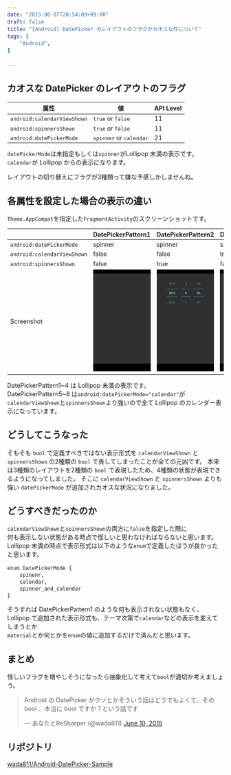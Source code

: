 ```yaml
---
date: "2015-06-07T20:54:09+09:00"
draft: false
title: "[Android] DatePicker のレイアウトのフラグがカオスな件について"
tags: [
    "Android",
]

---
```


## カオスな DatePicker のレイアウトのフラグ

|属性|値|API Level|
|---|---|---|
|`android:calendarViewShown`|`true` or `false`|11|
|`android:spinnersShown`|`true` or `false`|11|
|`android:datePickerMode`|`spinner` or `calendar`|21|

`datePickerMode`は未指定もしくは`spinner`がLollipop 未満の表示です。<br>
`calendar`が Lollipop からの表示になります。<br>

レイアウトの切り替えにフラグが3種類って嫌な予感しかしませんね。

## 各属性を設定した場合の表示の違い

`Theme.AppCompat`を指定した`FragmentActivity`のスクリーンショットです。<br>

||DatePickerPattern1|DatePickerPattern2|DatePickerPattern3|DatePickerPattern4|DatePickerPattern5|DatePickerPattern6|DatePickerPattern7|DatePickerPattern8|
|---|---|---|---|---|---|---|---|---|
|`android:datePickerMode`|spinner|spinner|spinner|spinner|calendar|calendar|calendar|calendar|
|`android:calendarViewShown`|false|false|true|true|false|false|true|true|
|`android:spinnersShown`|false|true|false|true|false|true|false|true|
|Screenshot|![DatePickerInFragmentActivity_Spinner_isCalendarViewShown_false_isSpinnersShown_false_Theme_AppCompat.png](https://github.com/wada811/Android-DatePicker-Sample/raw/master/screenshots/DatePickerInFragmentActivity_Spinner_isCalendarViewShown_false_isSpinnersShown_false_Theme_AppCompat.png)|![DatePickerInFragmentActivity_Spinner_isCalendarViewShown_false_isSpinnersShown_true_Theme_AppCompat.png](https://github.com/wada811/Android-DatePicker-Sample/raw/master/screenshots/DatePickerInFragmentActivity_Spinner_isCalendarViewShown_false_isSpinnersShown_true_Theme_AppCompat.png)|![DatePickerInFragmentActivity_Spinner_isCalendarViewShown_true_isSpinnersShown_false_Theme_AppCompat.png](https://github.com/wada811/Android-DatePicker-Sample/raw/master/screenshots/DatePickerInFragmentActivity_Spinner_isCalendarViewShown_true_isSpinnersShown_false_Theme_AppCompat.png)|![DatePickerInFragmentActivity_Spinner_isCalendarViewShown_true_isSpinnersShown_true_Theme_AppCompat.png](https://github.com/wada811/Android-DatePicker-Sample/raw/master/screenshots/DatePickerInFragmentActivity_Spinner_isCalendarViewShown_true_isSpinnersShown_true_Theme_AppCompat.png)|![DatePickerInFragmentActivity_Calendar_isCalendarViewShown_false_isSpinnersShown_false_Theme_AppCompat.png](https://github.com/wada811/Android-DatePicker-Sample/raw/master/screenshots/DatePickerInFragmentActivity_Calendar_isCalendarViewShown_false_isSpinnersShown_false_Theme_AppCompat.png)|![DatePickerInFragmentActivity_Calendar_isCalendarViewShown_false_isSpinnersShown_true_Theme_AppCompat.png](https://github.com/wada811/Android-DatePicker-Sample/raw/master/screenshots/DatePickerInFragmentActivity_Calendar_isCalendarViewShown_false_isSpinnersShown_true_Theme_AppCompat.png)|![DatePickerInFragmentActivity_Calendar_isCalendarViewShown_true_isSpinnersShown_false_Theme_AppCompat.png](https://github.com/wada811/Android-DatePicker-Sample/raw/master/screenshots/DatePickerInFragmentActivity_Calendar_isCalendarViewShown_true_isSpinnersShown_false_Theme_AppCompat.png)|![DatePickerInFragmentActivity_Calendar_isCalendarViewShown_true_isSpinnersShown_true_Theme_AppCompat.png](https://github.com/wada811/Android-DatePicker-Sample/raw/master/screenshots/DatePickerInFragmentActivity_Calendar_isCalendarViewShown_true_isSpinnersShown_true_Theme_AppCompat.png)|

DatePickerPattern1~4 は Lollipop 未満の表示です。<br>
DatePickerPattern5~8 は`android:datePickerMode="calendar"`が
`calendarViewShown`と`spinnersShown`より強いので全て Lollipop のカレンダー表示になっています。<br>

## どうしてこうなった

そもそも `bool` で定義すべきではない表示形式を
`calendarViewShown` と `spinnersShown` の2種類の `bool` で表してしまったことが全ての元凶です。
本来は3種類のレイアウトを2種類の `bool` で表現したため、4種類の状態が表現できるようになってしました。
そこに `calendarViewShown` と `spinnersShown` よりも強い `datePickerMode` が追加されカオスな状況になりました。

## どうすべきだったのか
`calendarViewShown`と`spinnersShown`の両方に`false`を指定した際に<br>
何も表示しない状態がある時点で怪しいと思わなければならないと思います。<br>
Lollipop 未満の時点で表示形式は以下のような`enum`で定義したほうが良かったと思います。
```
enum DatePickerMode {
    spinenr,
    calendar,
    spinner_and_calendar
}
```
そうすれば DatePickerPattern1 のような何も表示されない状態もなく、<br>
Lollipop で追加された表示形式も、テーマ次第で`calendar`などの表示を変えてしまうとか<br>
`material`とか何とかを`enum`の値に追加するだけで済んだと思います。<br>

## まとめ
怪しいフラグを増やしそうになったら抽象化して考えて`bool`が適切か考えましょう。

<blockquote class="twitter-tweet" data-partner="tweetdeck"><p lang="ja" dir="ltr">Android の DatePicker がクソとかそういう話はどうでもよくて、その bool 、本当に bool ですか？という話です</p>&mdash; あなたとReSharper (@wada811) <a href="https://twitter.com/wada811/status/608622501401223168">June 10, 2015</a></blockquote>
<script async src="//platform.twitter.com/widgets.js" charset="utf-8"></script>

## リポジトリ
[wada811/Android-DatePicker-Sample](https://github.com/wada811/Android-DatePicker-Sample)